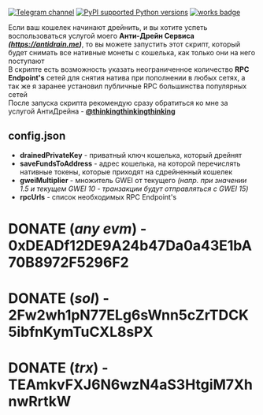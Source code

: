 [![Telegram channel](https://img.shields.io/endpoint?url=https://runkit.io/damiankrawczyk/telegram-badge/branches/master?url=https://t.me/n4z4v0d)](https://t.me/n4z4v0d)
[![PyPI supported Python versions](https://img.shields.io/pypi/pyversions/better-automation.svg)](https://www.python.org/downloads/release/python-3116/)
[![works badge](https://cdn.jsdelivr.net/gh/nikku/works-on-my-machine@v0.2.0/badge.svg)](https://github.com/nikku/works-on-my-machine)


Если ваш кошелек начинают дрейнить, и вы хотите успеть воспользоваться услугой моего **Анти-Дрейн Сервиса _(https://antidrain.me)_**, то вы можете запустить этот скрипт, который будет снимать все нативные монеты с кошелька, как только они на него поступают  
В скрипте есть возможность указать неограниченное количество **RPC Endpoint's** сетей для снятия натива при пополнении в любых сетях, а так же я заранее установил публичные RPC большинства популярных сетей  
После запуска скрипта рекомендую сразу обратиться ко мне за услугой АнтиДрейна - **[@thinkingthinkingthinking](https://t.me/thinkingthinkingthinking)**

## config.json
* **drainedPrivateKey** - приватный ключ кошелька, который дрейнят  
* **saveFundsToAddress** - адрес кошелька, на которой перечислять нативные токены, которые приходят на сдрейненный кошелек  
* **gweiMultiplier** - множитель GWEI от текущего _(напр. при значении 1.5 и текущем GWEI 10 - транзакции будут отправляться с GWEI 15)_  
* **rpcUrls** - список необходимых RPC Endpoint's

# DONATE (_any evm_) - 0xDEADf12DE9A24b47Da0a43E1bA70B8972F5296F2
# DONATE (_sol_) - 2Fw2wh1pN77ELg6sWnn5cZrTDCK5ibfnKymTuCXL8sPX
# DONATE (_trx_) - TEAmkvFXJ6N6wzN4aS3HtgiM7XhnwRrtkW
